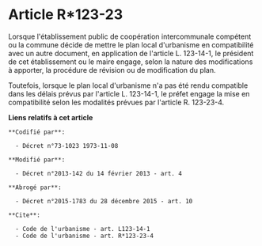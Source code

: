 # Article R*123-23

Lorsque l'établissement public de coopération intercommunale compétent ou la commune décide de mettre le plan local
d'urbanisme en compatibilité avec un autre document, en application de l'article L. 123-14-1, le président de cet
établissement ou le maire engage, selon la nature des modifications à apporter, la procédure de révision ou de modification
du plan. 

Toutefois, lorsque le plan local d'urbanisme n'a pas été rendu compatible dans les délais prévus par l'article L. 123-14-1,
le préfet engage la mise en compatibilité selon les modalités prévues par l'article R. 123-23-4.

**Liens relatifs à cet article**

	**Codifié par**:

	  - Décret n°73-1023 1973-11-08

	**Modifié par**:

	  - Décret n°2013-142 du 14 février 2013 - art. 4

	**Abrogé par**:

	  - Décret n°2015-1783 du 28 décembre 2015 - art. 10

	**Cite**:

	  - Code de l'urbanisme - art. L123-14-1
	  - Code de l'urbanisme - art. R*123-23-4
